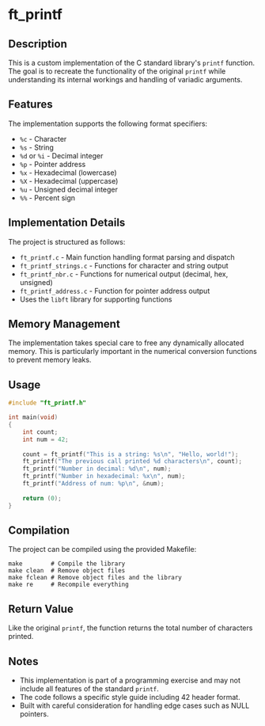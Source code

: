 # ft_printf

## Description
This is a custom implementation of the C standard library's `printf` function. The goal is to recreate the functionality of the original `printf` while understanding its internal workings and handling of variadic arguments.

## Features
The implementation supports the following format specifiers:
- `%c` - Character
- `%s` - String
- `%d` or `%i` - Decimal integer
- `%p` - Pointer address
- `%x` - Hexadecimal (lowercase)
- `%X` - Hexadecimal (uppercase)
- `%u` - Unsigned decimal integer
- `%%` - Percent sign

## Implementation Details
The project is structured as follows:
- `ft_printf.c` - Main function handling format parsing and dispatch
- `ft_printf_strings.c` - Functions for character and string output
- `ft_printf_nbr.c` - Functions for numerical output (decimal, hex, unsigned)
- `ft_printf_address.c` - Function for pointer address output
- Uses the `libft` library for supporting functions

## Memory Management
The implementation takes special care to free any dynamically allocated memory. This is particularly important in the numerical conversion functions to prevent memory leaks.

## Usage
```c
#include "ft_printf.h"

int main(void)
{
    int count;
    int num = 42;
    
    count = ft_printf("This is a string: %s\n", "Hello, world!");
    ft_printf("The previous call printed %d characters\n", count);
    ft_printf("Number in decimal: %d\n", num);
    ft_printf("Number in hexadecimal: %x\n", num);
    ft_printf("Address of num: %p\n", &num);
    
    return (0);
}
```

## Compilation
The project can be compiled using the provided Makefile:
```
make        # Compile the library
make clean  # Remove object files
make fclean # Remove object files and the library
make re     # Recompile everything
```

## Return Value
Like the original `printf`, the function returns the total number of characters printed.

## Notes
- This implementation is part of a programming exercise and may not include all features of the standard `printf`.
- The code follows a specific style guide including 42 header format.
- Built with careful consideration for handling edge cases such as NULL pointers.
